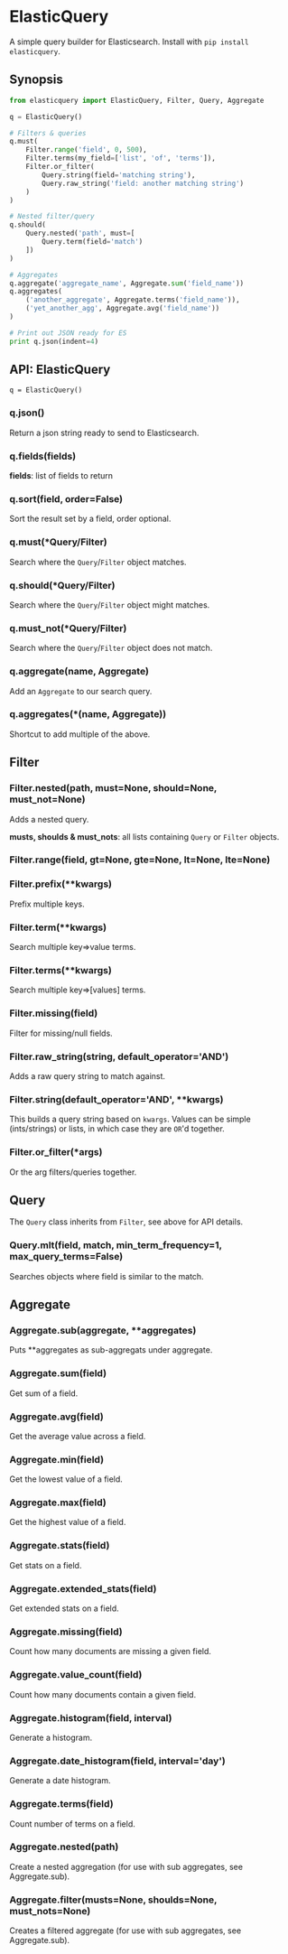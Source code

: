 # ElasticQuery

A simple query builder for Elasticsearch. Install with `pip install elasticquery`.


## Synopsis

```py
from elasticquery import ElasticQuery, Filter, Query, Aggregate

q = ElasticQuery()

# Filters & queries
q.must(
    Filter.range('field', 0, 500),
    Filter.terms(my_field=['list', 'of', 'terms']),
    Filter.or_filter(
        Query.string(field='matching string'),
        Query.raw_string('field: another matching string')
    )
)

# Nested filter/query
q.should(
    Query.nested('path', must=[
        Query.term(field='match')
    ])
)

# Aggregates
q.aggregate('aggregate_name', Aggregate.sum('field_name'))
q.aggregates(
    ('another_aggregate', Aggregate.terms('field_name')),
    ('yet_another_agg', Aggregate.avg('field_name'))
)

# Print out JSON ready for ES
print q.json(indent=4)
```


## API: ElasticQuery

`q = ElasticQuery()`

### q.json()

Return a json string ready to send to Elasticsearch.

### q.fields(fields)

**fields**: list of fields to return

### q.sort(field, order=False)

Sort the result set by a field, order optional.

### q.must(*Query/Filter)

Search where the `Query`/`Filter` object matches.

### q.should(*Query/Filter)

Search where the `Query`/`Filter` object might matches.

### q.must_not(*Query/Filter)

Search where the `Query`/`Filter` object does not match.

### q.aggregate(name, Aggregate)

Add an `Aggregate` to our search query.

### q.aggregates(*(name, Aggregate))

Shortcut to add multiple of the above.


## Filter

### Filter.nested(path, must=None, should=None, must_not=None)

Adds a nested query.

**musts, shoulds & must_nots**: all lists containing `Query` or `Filter` objects.

### Filter.range(field, gt=None, gte=None, lt=None, lte=None)

### Filter.prefix(**kwargs)

Prefix multiple keys.

### Filter.term(**kwargs)

Search multiple key=>value terms.

### Filter.terms(**kwargs)

Search multiple key=>[values] terms.

### Filter.missing(field)

Filter for missing/null fields.

### Filter.raw_string(string, default_operator='AND')

Adds a raw query string to match against.

### Filter.string(default_operator='AND', **kwargs)

This builds a query string based on `kwargs`. Values can be simple (ints/strings) or lists, in which case they are `OR`'d together.

### Filter.or_filter(*args)

Or the arg filters/queries together.


## Query

The `Query` class inherits from `Filter`, see above for API details.

### Query.mlt(field, match, min_term_frequency=1, max_query_terms=False)

Searches objects where field is similar to the match.


## Aggregate

### Aggregate.sub(aggregate, **aggregates)

Puts **aggregates as sub-aggregats under aggregate.

### Aggregate.sum(field)

Get sum of a field.

### Aggregate.avg(field)

Get the average value across a field.

### Aggregate.min(field)

Get the lowest value of a field.

### Aggregate.max(field)

Get the highest value of a field.

### Aggregate.stats(field)

Get stats on a field.

### Aggregate.extended_stats(field)

Get extended stats on a field.

### Aggregate.missing(field)

Count how many documents are missing a given field.

### Aggregate.value_count(field)

Count how many documents contain a given field.

### Aggregate.histogram(field, interval)

Generate a histogram.

### Aggregate.date_histogram(field, interval='day')

Generate a date histogram.

### Aggregate.terms(field)

Count number of terms on a field.

### Aggregate.nested(path)

Create a nested aggregation (for use with sub aggregates, see Aggregate.sub).

### Aggregate.filter(musts=None, shoulds=None, must_nots=None)

Creates a filtered aggregate (for use with sub aggregates, see Aggregate.sub).
